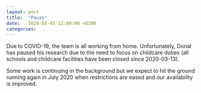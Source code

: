 ```yaml
---
layout: post
title:  "Pause"
date:   2020-05-05 12:00:00 +0100
categories: 
---
```


Due to COVID-19, the team is all working from home. Unfortunately, Donal has paused his research due to the need to focus on childcare duties (all schools and childcare facilities have been closed since 2020-03-13).

Some work is continuing in the background but we expect to hit the ground running again in July 2020 when restrictions are eased and our availability is improved.
